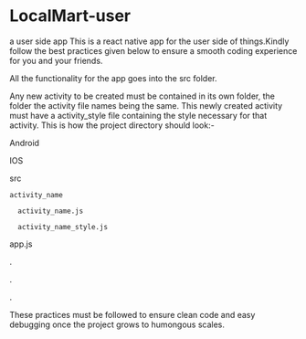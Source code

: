 # LocalMart-user
a user side app
This is a react native app for the user side of things.Kindly follow the best practices given below to ensure a smooth coding experience
for you and your friends.


All the functionality for the app goes into the src folder.

Any new activity to be created must be contained in its own folder, the folder the activity file names being the same.
This newly created activity must have a activity_style file containing the style necessary for that activity.
This is how the project directory should look:-


  Android
  
  IOS
  
  src
  
    activity_name
    
      activity_name.js
      
      activity_name_style.js
  
  app.js
  
  .
  
  .
  
  .

These practices must be followed to ensure clean code and easy debugging once the project grows to humongous scales.



